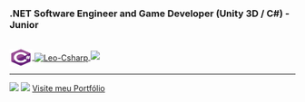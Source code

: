 ### .NET Software Engineer and Game Developer (Unity 3D / C#) - Junior
<div align="center">
  <a href="https://github.com/leonardolucusi">
</div>
  <div style="display: inline_block"><br>
  <img align="center" alt="Leo-Csharp" height="30" width="40" src="https://raw.githubusercontent.com/devicons/devicon/master/icons/csharp/csharp-original.svg">
  <img align="center" alt="Leo-Csharp" height="30" width="40" src="https://cdn.jsdelivr.net/gh/devicons/devicon@latest/icons/dotnetcore/dotnetcore-original.svg" />
  <img src="https://cdn.jsdelivr.net/gh/devicons/devicon@latest/icons/git/git-original.svg" />     
</div>
<hr>
<div> 
  <a href = "mailto:leonardolucusi@gmail.com"><img src="https://img.shields.io/badge/-Gmail-%23333?style=for-the-badge&logo=gmail&logoColor=white" target="_blank"></a>
  <a href="https://www.linkedin.com/in/leonardo-lucusi-725766156/" target="_blank"><img src="https://img.shields.io/badge/-LinkedIn-%230077B5?style=for-the-badge&logo=linkedin&logoColor=white" target="_blank"></a>  <a href="https://leonardolucusi.github.io/ng-  deploy/">Visite meu Portfólio</a>
</div>
  
